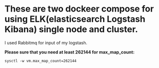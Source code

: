 # These are two dockeer compose for using ELK(elasticsearch Logstash Kibana) single node and cluster.

I used Rabbitmq for input of my logstash.

**Please sure that you need at least 262144 for max_map_count:**

```sysctl -w vm.max_map_count=262144```